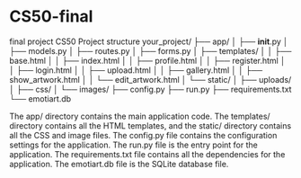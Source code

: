 # CS50-final
 final project CS50
Project structure
your_project/
├── app/
│   ├── __init__.py
│   ├── models.py
│   ├── routes.py
│   ├── forms.py
│   ├── templates/
│   │   ├── base.html
│   │   ├── index.html
│   │   ├── profile.html
│   │   ├── register.html
│   │   ├── login.html
│   │   ├── upload.html
│   │   ├── gallery.html
│   │   ├── show_artwork.html
│   │   └── edit_artwork.html
│   └── static/
│       ├── uploads/
│       ├── css/
│       └── images/
├── config.py
├── run.py
├── requirements.txt
└── emotiart.db

The app/ directory contains the main application code.
The templates/ directory contains all the HTML templates, and the static/ directory contains all the CSS and image files.
The config.py file contains the configuration settings for the application. 
The run.py file is the entry point for the application. The requirements.txt file contains all the dependencies for the application. 
The emotiart.db file is the SQLite database file.

